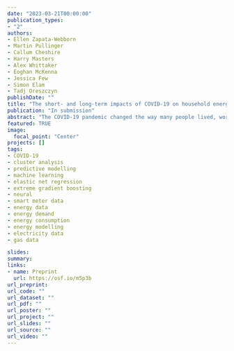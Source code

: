```yaml
---
date: "2023-03-21T00:00:00"
publication_types:
- "2"
authors:
- Ellen Zapata-Webborn
- Martin Pullinger
- Callum Cheshire
- Harry Masters
- Alex Whittaker
- Eoghan McKenna
- Jessica Few
- Simon Elam
- Tadj Oreszczyn
publishDate: ""
title: "The short- and long-term impacts of COVID-19 on household energy consumption in England and Wales"
publication: "In submission"
abstract: "The COVID-19 pandemic changed the way many people lived, worked, and studied around the world, both during and after the lockdowns. Changes to daily routines affected domestic electricity and gas use. While early studies estimated the impact of the first national lockdown, the long-term effects remain under-researched. In this paper we analyse how domestic electricity and gas consumption changed in the two years since the first UK lockdown in terms of both total demand and timing of demand. We develop counterfactual (predictive) models using elastic net regression, neural networks, and extreme gradient boosting and compare observed energy use with predicted use given weather and calendar variables for each household (508 for electricity, 326 for gas). We apply cluster analysis to identify common daily energy demand profiles and observe the changes in the proportions of households in each cluster for 3540 (electricity) and 2850 (gas) households between January 2020 and March 2022. We compare the results for different subsamples, such as those with and without children or working adults, households with different levels of financial wellbeing, and households in different Energy Performance Certificate (EPC) bands. We find that the pandemic increased electricity consumption throughout the two-year period, and increased gas consumption during the winter lockdowns. Demand profiles for weekdays became more similar to those on weekends for households with children or with adults in work. On average electricity consumption was still around 5% higher than predicted at the start of 2022, largely due to increased use in households with children. On average, gas consumption was lower than predicted during winter 2021/22, which may be attributable to rising gas prices."
featured: TRUE
image: 
  focal_point: "Center"
projects: []
tags: 
- COVID-19
- cluster analysis
- predictive modelling
- machine learning
- elastic net regression
- extreme gradient boosting
- neural
- smart meter data
- energy data
- energy demand
- energy consumption
- energy modelling
- electricity data
- gas data

slides: 
summary: 
links:
- name: Preprint
  url: https://osf.io/m5p3b
url_preprint: 
url_code: ""
url_dataset: ""
url_pdf: ""
url_poster: ""
url_project: ""
url_slides: ""
url_source: ""
url_video: ""
---
```


